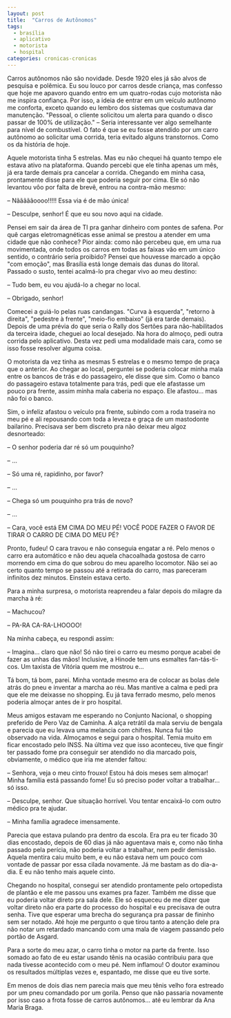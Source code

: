 ```yaml
---
layout: post
title:  "Carros de Autônomos"
tags:
  - brasília
  - aplicativo
  - motorista
  - hospital
categories: cronicas-cronicas
---
```


Carros autônomos não são novidade. Desde 1920 eles já são alvos de pesquisa e polêmica. Eu sou louco por carros desde 
criança, mas confesso que hoje me apavoro quando entro em um quatro-rodas cujo motorista não me inspira confiança. Por 
isso, a ideia de entrar em um veículo autônomo me conforta, exceto quando eu lembro dos sistemas que costumava dar
manutenção. "Pessoal, o cliente solicitou um alerta para quando o disco passar de 100% de utilização." – Seria 
interessante ver algo semelhante para nível de combustível. O fato é que se eu fosse atendido por um carro autônomo ao
solicitar uma corrida, teria evitado alguns transtornos. Como os da história de hoje.

Aquele motorista tinha 5 estrelas. Mas eu não chequei há quanto tempo ele estava ativo na plataforma. Quando percebi que
ele tinha apenas um mês, já era tarde demais pra cancelar a corrida. Chegando em minha casa, prontamente disse para ele
que poderia seguir por cima. Ele só não levantou vôo por falta de brevê, entrou na contra-mão mesmo:

– Nãããããoooo!!!!! Essa via é de mão única!

– Desculpe, senhor! É que eu sou novo aqui na cidade.

Pensei em sair da área de TI pra ganhar dinheiro com pontes de safena. Por quê cargas eletromagnéticas esse animal se 
prestou a atender em uma cidade que não conhece? Pior ainda: como não percebeu que, em uma rua movimentada, onde todos
os carros em todas as faixas vão em um único sentido, o contrário seria proibido? Pensei que houvesse marcado a opção 
"com emoção", mas Brasília está longe demais das dunas do litoral. Passado o susto, tentei acalmá-lo pra chegar vivo ao
meu destino:

– Tudo bem, eu vou ajudá-lo a chegar no local.

– Obrigado, senhor!

Comecei a guiá-lo pelas ruas candangas. "Curva à esquerda", "retorno à direita", "pedestre à frente", "meio-fio embaixo"
(já era tarde demais). Depois de uma prévia do que seria o Rally dos Sertões para não-habilitados da terceira idade, 
cheguei ao local desejado. Na hora do almoço, pedi outra corrida pelo aplicativo. Desta vez pedi uma modalidade mais
cara, como se isso fosse resolver alguma coisa.

O motorista da vez tinha as mesmas 5 estrelas e o mesmo tempo de praça que o anterior. Ao chegar ao local, perguntei se
poderia colocar minha mala entre os bancos de trás e do passageiro, ele disse que sim. Como o banco do passageiro estava
totalmente para trás, pedi que ele afastasse um pouco pra frente, assim minha mala caberia no espaço. Ele afastou... mas
não foi o banco.

Sim, o infeliz afastou o veículo pra frente, subindo com a roda traseira no meu pé e ali repousando com toda a leveza e
graça de um mastodonte bailarino. Precisava ser bem discreto pra não deixar meu algoz desnorteado:

– O senhor poderia dar ré só um pouquinho?

– ...

– Só uma ré, rapidinho, por favor?

– ...

– Chega só um pouquinho pra trás de novo?

– ...

– Cara, você está EM CIMA DO MEU PÉ! VOCÊ PODE FAZER O FAVOR DE TIRAR O CARRO DE CIMA DO MEU PÉ?

Pronto, fudeu! O cara travou e não conseguia engatar a ré. Pelo menos o carro era automático e não deu aquela 
chacoalhada gostosa de carro morrendo em cima do que sobrou do meu aparelho locomotor. Não sei ao certo quanto tempo se
passou até a retirada do carro, mas pareceram infinitos dez minutos. Einstein estava certo.

Para a minha surpresa, o motorista reaprendeu a falar depois do milagre da marcha à ré:

– Machucou?

– PA-RA CA-RA-LHOOOO!

Na minha cabeça, eu respondi assim:

– Imagina... claro que não! Só não tirei o carro eu mesmo porque acabei de fazer as unhas das mãos! Inclusive, a Hinode
tem uns esmaltes fan-tás-ti-cos. Um taxista de Vitória quem me mostrou e...

Tá bom, tá bom, parei. Minha vontade mesmo era de colocar as bolas dele atrás do pneu e inventar a marcha ao réu. Mas 
mantive a calma e pedi pra que ele me deixasse no shopping. Eu já tava ferrado mesmo, pelo menos poderia almoçar antes 
de ir pro hospital.

Meus amigos estavam me esperando no Conjunto Nacional, o shopping preferido de Pero Vaz de Caminha. A alça retrátil da
mala serviu de bengala e parecia que eu levava uma melancia com chifres. Nunca fui tão observado na vida. Almoçamos e 
segui para o hospital. Temia muito em ficar encostado pelo INSS. Na última vez que isso aconteceu, tive que fingir ter
passado fome pra conseguir ser atendido no dia marcado pois, obviamente, o médico que iria me atender faltou:

– Senhora, veja o meu cinto frouxo! Estou há dois meses sem almoçar! Minha família está passando fome! Eu só preciso 
poder voltar a trabalhar... só isso.

– Desculpe, senhor. Que situação horrível. Vou tentar encaixá-lo com outro médico pra te ajudar.

– Minha família agradece imensamente.

Parecia que estava pulando pra dentro da escola. Era pra eu ter ficado 30 dias encostado, depois de 60 dias já não
aguentava mais e, como não tinha passado pela perícia, não poderia voltar a trabalhar, nem pedir demissão. Aquela
mentira caiu muito bem, e eu não estava nem um pouco com vontade de passar por essa cilada novamente. Já me bastam as do
dia-a-dia. E eu não tenho mais aquele cinto.

Chegando no hospital, consegui ser atendido prontamente pelo ortopedista de plantão e ele me passou uns exames pra 
fazer. Também me disse que eu poderia voltar direto pra sala dele. Ele só esqueceu de me dizer que voltar direto não era
parte do processo do hospital e eu precisava de outra senha. Tive que esperar uma brecha do segurança pra passar de 
fininho sem ser notado. Até hoje me pergunto o que tirou tanto a atenção dele pra não notar um retardado mancando com 
uma mala de viagem passando pelo portão de Asgard.

Para a sorte do meu azar, o carro tinha o motor na parte da frente. Isso somado ao fato de eu estar usando tênis na 
ocasião contribuiu para que nada tivesse acontecido com o meu pé. Nem inflamou! O doutor examinou os resultados 
múltiplas vezes e, espantado, me disse que eu tive sorte.

Em menos de dois dias nem parecia mais que meu tênis velho fora estreado por um pneu comandado por um gorila. Penso que 
não passaria novamente por isso caso a frota fosse de carros autônomos... até eu lembrar da Ana Maria Braga.
